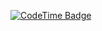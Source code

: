 [![CodeTime Badge](https://img.shields.io/endpoint?style=social&color=222&url=https%3A%2F%2Fapi.codetime.dev%2Fshield%3Fid%3D2%26project%3Dpictoria-web%26in=0)](https://codetime.dev)